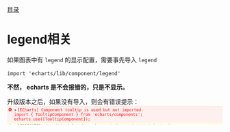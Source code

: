 [目录](./)
# legend相关

如果图表中有 `legend` 的显示配置，需要事先导入 `legend`

```
import 'echarts/lib/component/legend'
```

**不然， echarts 是不会报错的，只是不显示。**

升级版本之后，如果没有导入，则会有错误提示：  
![](./unimport.png)